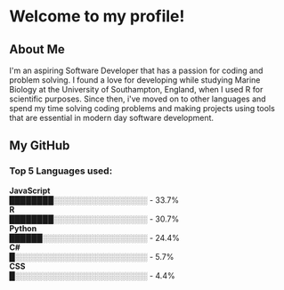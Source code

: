 # Welcome to my profile!
## About Me
I'm an aspiring Software Developer that has a passion for coding and problem solving. I found a love for developing while studying Marine Biology at the University 
of Southampton, England, when I used R for scientific purposes. Since then, i've moved on to other languages and spend my time solving coding problems and making projects using tools
that are essential in modern day software development.<br>
## My GitHub
<!--START_SECTION:languages-->
### Top 5 Languages used:<br>
**JavaScript**<br>
████████░░░░░░░░░░░░░░░░░ - 33.7%<br>
**R**<br>
████████░░░░░░░░░░░░░░░░░ - 30.7%<br>
**Python**<br>
██████░░░░░░░░░░░░░░░░░░░ - 24.4%<br>
**C#**<br>
█░░░░░░░░░░░░░░░░░░░░░░░░ - 5.7%<br>
**CSS**<br>
█░░░░░░░░░░░░░░░░░░░░░░░░ - 4.4%<br>

<!--END_SECTION:languages-->


<!--

Here are some ideas to get you started:

- 🔭 I’m currently working on ...
- 🌱 I’m currently learning ...
- 👯 I’m looking to collaborate on ...
- 🤔 I’m looking for help with ...
- 💬 Ask me about ...
- 📫 How to reach me: ...
- 😄 Pronouns: ...
- ⚡ Fun fact: ...
-->
